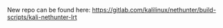 New repo can be found here: https://gitlab.com/kalilinux/nethunter/build-scripts/kali-nethunter-lrt
